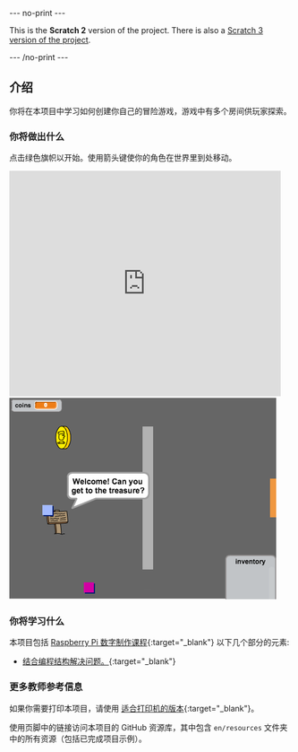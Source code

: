--- no-print ---

This is the **Scratch 2** version of the project. There is also a [Scratch 3 version of the project](https://projects.raspberrypi.org/zh-CN/projects/create-your-own-world).

--- /no-print ---

## 介绍

你将在本项目中学习如何创建你自己的冒险游戏，游戏中有多个房间供玩家探索。

### 你将做出什么

点击绿色旗帜以开始。使用箭头键使你的角色在世界里到处移动。

<div class="scratch-preview">
  <iframe allowtransparency="true" width="485" height="402" src="https://scratch.mit.edu/projects/embed/34248822/?autostart=false" frameborder="0"></iframe>
  <img src="images/world-final.png">
</div>

### 你将学习什么

本项目包括 [Raspberry Pi 数字制作课程](http://rpf.io/curriculum){:target="_blank"} 以下几个部分的元素:

+ [结合编程结构解决问题。](https://www.raspberrypi.org/curriculum/programming/builder){:target="_blank"}

### 更多教师参考信息

如果你需要打印本项目，请使用 [适合打印机的版本](https://projects.raspberrypi.org/en/projects/create-your-own-world-scratch2/print){:target="_blank"}。

使用页脚中的链接访问本项目的 GitHub 资源库，其中包含 `en/resources` 文件夹中的所有资源（包括已完成项目示例）。
